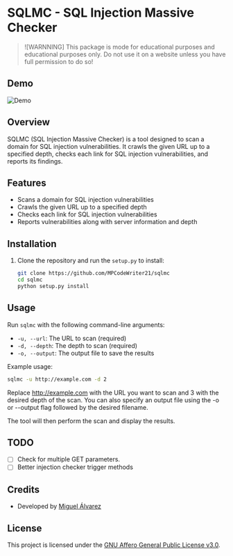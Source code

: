 # SQLMC - SQL Injection Massive Checker

> ![WARNNING]
> This package is mode for educational purposes and educational purposes only. Do not 
> use it on a website unless you have full permission to do so!

## Demo
![Demo](./assets/demo.gif)


## Overview
SQLMC (SQL Injection Massive Checker) is a tool designed to scan a domain for SQL
injection vulnerabilities. It crawls the given URL up to a specified depth, checks
each link for SQL injection vulnerabilities, and reports its findings.

## Features
- Scans a domain for SQL injection vulnerabilities
- Crawls the given URL up to a specified depth
- Checks each link for SQL injection vulnerabilities
- Reports vulnerabilities along with server information and depth

## Installation
1. Clone the repository and run the `setup.py` to install:
    ```bash
    git clone https://github.com/MPCodeWriter21/sqlmc
    cd sqlmc
    python setup.py install
    ```

## Usage

Run `sqlmc` with the following command-line arguments:

- `-u, --url`: The URL to scan (required)
- `-d, --depth`: The depth to scan (required)
- `-o, --output`: The output file to save the results

Example usage:

```bash
sqlmc -u http://example.com -d 2
```

Replace http://example.com with the URL you want to scan and 3 with the desired depth of
the scan. You can also specify an output file using the -o or --output flag followed by
the desired filename.

The tool will then perform the scan and display the results.

## TODO

- [ ] Check for multiple GET parameters.
- [ ] Better injection checker trigger methods

## Credits

- Developed by [Miguel Álvarez](https://github.com/malvads)

## License

This project is licensed under the [GNU Affero General Public License v3.0](LICENSE).


